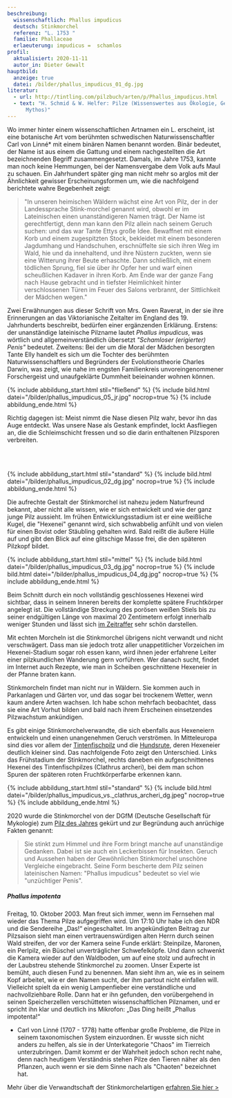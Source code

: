 ```yaml
---
beschreibung:
  wissenschaftlich: Phallus impudicus
  deutsch: Stinkmorchel
  referenz: "L. 1753 "
  familie: Phallaceae
  erlaeuterung: impudicus =  schamlos
profil:
  aktualisiert: 2020-11-11
  autor_in: Dieter Gewalt
hauptbild:
  anzeige: true
  datei: /bilder/phallus_impudicus_01_dg.jpg
literatur:
  - url: http://tintling.com/pilzbuch/arten/p/Phallus_impudicus.html
  - text: "H. Schmid & W. Helfer: Pilze (Wissenswertes aus Ökologie, Geschichte und
      Mythos)"
---
```

Wo immer hinter einem wissenschaftlichen Artnamen ein L. erscheint, ist eine botanische Art vom berühmten schwedischen Naturwissenschaftler Carl von Linné* mit einem binären Namen benannt worden. Binär bedeutet, der Name ist aus einem die Gattung und einem nachgestellten die Art bezeichnenden Begriff zusammengesetzt. Damals, im Jahre 1753, kannte man noch keine Hemmungen, bei der Namensvergabe dem Volk aufs Maul zu schauen. Ein Jahrhundert später ging man nicht mehr so arglos mit der Ähnlichkeit gewisser Erscheinungsformen um, wie die nachfolgend berichtete wahre Begebenheit zeigt:

> "In unseren heimischen Wäldern wächst eine Art von Pilz, der in der Landessprache Stink-morchel genannt wird, obwohl er im Lateinischen einen unanständigeren Namen trägt. Der Name ist gerechtfertigt, denn man kann den Pilz allein nach seinem Geruch suchen: und das war Tante Ettys große Idee. Bewaffnet mit einem Korb und einem zugespitzten Stock, bekleidet mit einem besonderen Jagdumhang und Handschuhen, erschnüffelte sie sich ihren Weg im Wald, hie und da innehaltend, und ihre Nüstern zuckten, wenn sie eine Witterung ihrer Beute erhaschte. Dann schließlich, mit einem tödlichen Sprung, fiel sie über ihr Opfer her und warf einen scheußlichen Kadaver in ihren Korb. Am Ende war der ganze Fang nach Hause gebracht und in tiefster Heimlichkeit hinter verschlossenen Türen im Feuer des Salons verbrannt, der Sittlichkeit der Mädchen wegen."

Zwei Erwähnungen aus dieser Schrift von Mrs. Gwen Raverat, in der sie ihre Erinnerungen an das Viktorianische Zeitalter im England des 19. Jahrhunderts beschreibt, bedürfen einer ergänzenden Erklärung. Erstens: der unanständige lateinische Pilzname lautet *Phallus impudicus*, was wörtlich und allgemeinverständlich übersetzt *"Schamloser (erigierter) Penis"* bedeutet. Zweitens: Bei der um die Moral der Mädchen besorgten Tante Elly handelt es sich um die Tochter des berühmten Naturwissenschaftlers und Begründers der Evolutionstheorie Charles Darwin, was zeigt, wie nahe im engsten Familienkreis unvoreingenommener Forschergeist und unaufgeklärte Dummheit beieinander wohnen können.

{% include abbildung_start.html stil="fließend" %}
{% include bild.html datei="/bilder/phallus_impudicus_05_jr.jpg" nocrop=true %}
{% include abbildung_ende.html %}

Richtig dagegen ist: Meist nimmt die Nase diesen Pilz wahr, bevor ihn das Auge entdeckt. Was unsere Nase als Gestank empfindet, lockt Aasfliegen an, die die Schleimschicht fressen und so die darin enthaltenen Pilzsporen verbreiten.

<br /><br />

{% include abbildung_start.html stil="standard" %}
{% include bild.html datei="/bilder/phallus_impudicus_02_dg.jpg" nocrop=true %}
{% include abbildung_ende.html %}

Die aufrechte Gestalt der Stinkmorchel ist nahezu jedem Naturfreund bekannt, aber nicht alle wissen, wie er sich entwickelt und wie der ganz junge Pilz aussieht. Im frühen Entwicklungsstadium ist er eine weißliche Kugel, die "Hexenei" genannt wird, sich schwabbelig anfühlt und von vielen für einen Bovist oder Stäubling gehalten wird. Bald reißt die äußere Hülle auf und gibt den Blick auf eine glitschige Masse frei, die den späteren Pilzkopf bildet. 

{% include abbildung_start.html stil="mittel" %}
{% include bild.html datei="/bilder/phallus_impudicus_03_dg.jpg" nocrop=true %}
{% include bild.html datei="/bilder/phallus_impudicus_04_dg.jpg" nocrop=true %}
{% include abbildung_ende.html %}

Beim Schnitt durch ein noch vollständig geschlossenes Hexenei wird sichtbar, dass in seinem Inneren bereits der komplette spätere Fruchtkörper angelegt ist. Die vollständige Streckung des porösen weißen Stiels bis zu seiner endgültigen Länge von maximal 20 Zentimetern erfolgt innerhalb weniger Stunden und lässt sich [im Zeitraffer](https://www.youtube.com/watch?v=ZhpfgODJoA4) sehr schön darstellen.

Mit echten Morcheln ist die Stinkmorchel übrigens nicht verwandt und nicht verschwägert. Dass man sie jedoch trotz aller unappetitlicher Vorzeichen im Hexenei-Stadium sogar roh essen kann, wird ihnen jeder erfahrene Leiter einer pilzkundlichen Wanderung gern vorführen. Wer danach sucht, findet im Internet auch Rezepte, wie man in Scheiben geschnittene Hexeneier in der Pfanne braten kann.

Stinkmorcheln findet man nicht nur in Wäldern. Sie kommen auch in Parkanlagen und Gärten vor, und das sogar bei trockenem Wetter, wenn kaum andere Arten wachsen. Ich habe schon mehrfach beobachtet, dass sie eine Art Vorhut bilden und bald nach ihrem Erscheinen einsetzendes Pilzwachstum ankündigen.

Es gibt einige Stinkmorchelverwandte, die sich ebenfalls aus Hexeneiern entwickeln und einen unangenehmen Geruch verströmen. In Mitteleuropa sind dies vor allem der [Tintenfischpilz](/pilze/clathrus-archeri-tintenfischpilz) und die [Hundsrute](/pilze/mutinus-caninus-hundsrute), deren Hexeneier deutlich kleiner sind. Das nachfolgende Foto zeigt den Unterschied. Links das Frühstadium der Stinkmorchel, rechts daneben ein aufgeschnittenes Hexenei des Tintenfischpilzes (Clathrus archeri), bei dem man schon Spuren der späteren roten Fruchtkörperfarbe erkennen kann.

{% include abbildung_start.html stil="standard" %}
{% include bild.html datei="/bilder/phallus_impudicus_vs._clathrus_archeri_dg.jpeg" nocrop=true %}
{% include abbildung_ende.html %}

2020 wurde die Stinkmorchel von der DGfM (Deutsche Gesellschaft für Mykologie) zum [Pilz des Jahres](https://www.dgfm-ev.de/pilz-des-jahres/2020-gewoehnliche-stinkmorchel) gekürt und zur Begründung auch anrüchige Fakten genannt: 

> Sie stinkt zum Himmel und ihre Form bringt manche auf unanständige Gedanken. Dabei ist sie auch ein Leckerbissen für Insekten. Geruch und Aussehen haben der Gewöhnlichen Stinkmorchel unschöne Vergleiche eingebracht. Seine Form bescherte dem Pilz seinen lateinischen Namen: "Phallus impudicus" bedeutet so viel wie "unzüchtiger Penis".

##### Phallus impotenta

Freitag, 10. Oktober 2003. Man freut sich immer, wenn im Fernsehen mal wieder das Thema Pilze aufgegriffen wird. Um 17:10 Uhr  habe ich den NDR und die Sendereihe „Das!“ eingeschaltet. Im  angekündigten Beitrag zur Pilzsaison sieht man einen vertrauenswürdigen alten Herrn durch seinen Wald streifen, der vor der Kamera seine Funde erklärt: Steinpilze, Maronen, ein Perlpilz, ein Büschel unverträglicher Schwefelköpfe. Und dann schwenkt die Kamera wieder auf den Waldboden, um auf  eine stolz und aufrecht in der Laubstreu stehende Stinkmorchel zu zoomen. Unser Experte ist bemüht, auch diesen Fund zu benennen. Man sieht ihm an, wie es in seinem Kopf arbeitet, wie er den Namen sucht, der ihm partout nicht einfallen will. Vielleicht spielt da ein wenig Lampenfieber eine verständliche und nachvollziehbare Rolle. Dann hat er ihn gefunden, den vorübergehend in seinen Speicherzellen verschütteten wissenschaftlichen Pilznamen, und er spricht ihn klar und deutlich ins Mikrofon: „Das Ding heißt „Phallus impotenta!“

* Carl von Linné (1707 - 1778) hatte offenbar große Probleme, die Pilze in seinem taxonomischen System einzuordnen. Er wusste sich nicht anders zu helfen, als sie in der Unterkategorie "Chaos" im Tierreich unterzubringen. Damit kommt er der Wahrheit jedoch schon recht nahe, denn nach heutigem Verständnis stehen Pilze den Tieren näher als den Pflanzen, auch wenn er sie dem Sinne nach als "Chaoten" bezeichnet hat.

Mehr über die Verwandtschaft der Stinkmorchelartigen [erfahren Sie hier >](/verwandt/die-stinkmorchelartigen-phallales)
